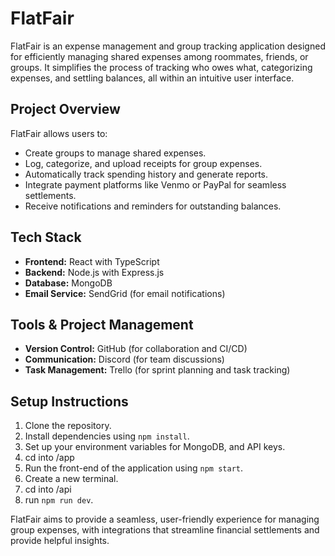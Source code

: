 # FlatFair

FlatFair is an expense management and group tracking application designed for efficiently managing shared expenses among roommates, friends, or groups. It simplifies the process of tracking who owes what, categorizing expenses, and settling balances, all within an intuitive user interface.

## Project Overview
FlatFair allows users to:
- Create groups to manage shared expenses.
- Log, categorize, and upload receipts for group expenses.
- Automatically track spending history and generate reports.
- Integrate payment platforms like Venmo or PayPal for seamless settlements.
- Receive notifications and reminders for outstanding balances.

## Tech Stack
- **Frontend:** React with TypeScript
- **Backend:** Node.js with Express.js
- **Database:** MongoDB
- **Email Service:** SendGrid (for email notifications)

## Tools & Project Management
- **Version Control:** GitHub (for collaboration and CI/CD)
- **Communication:** Discord (for team discussions)
- **Task Management:** Trello (for sprint planning and task tracking)

## Setup Instructions
1. Clone the repository.
2. Install dependencies using `npm install`.
3. Set up your environment variables for MongoDB, and API keys.
4. cd into /app
5. Run the front-end of the application using `npm start`.
6. Create a new terminal.
7. cd into /api
8. run `npm run dev`.

FlatFair aims to provide a seamless, user-friendly experience for managing group expenses, with integrations that streamline financial settlements and provide helpful insights.
